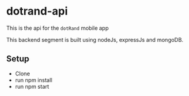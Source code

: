 # dotrand-api

This is the api for the `dotRand` mobile app

This backend segment is built using nodeJs, expressJs and mongoDB.

## Setup

* Clone
* run npm install
* run npm start
